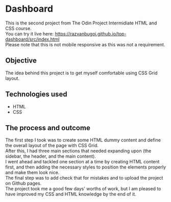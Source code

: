 # Dashboard
This is the second project from The Odin Project Intermidiate HTML and CSS course.  <br />
You can try it live here: https://razvanbugoi.github.io/top-dashboard/src/index.html <br />
Please note that this is not mobile responsive as this was not a requirement.


## Objective
The idea behind this project is to get myself comfortable using CSS Grid layout. 


## Technologies used
- HTML
- CSS


## The process and outcome
The first step I took was to create some HTML dummy content and define the overall layout of the page with CSS Grid. <br />
After this, I had three main sections that needed expanding upon (the sidebar, the header, and the main content). <br />
I went ahead and tackled one section at a time by creating HTML content first, and then adding the necessary styles to position the elements properly and make them look nice. <br />
The final step was to add check that for mistakes and to upload the project on Github pages. <br />
The project took me a good few days' worths of work, but I am pleased to have improved my CSS and HTML knowledge by the end of it.
